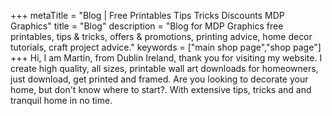 +++
metaTitle = "Blog | Free Printables Tips Tricks Discounts MDP Graphics"
title = "Blog"
description = "Blog for MDP Graphics free printables, tips & tricks, offers & promotions, printing advice, home decor tutorials, craft project advice."
keywords = ["main shop page","shop page"]
+++
Hi, I am Martin, from Dublin Ireland, thank you for visiting my website. I create high quality, all sizes, printable wall art downloads for homeowners, just download, get printed and framed. Are you looking to decorate your home, but don't know where to start?. With extensive tips, tricks and  and tranquil home in no time.